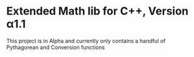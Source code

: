 # Extended Math lib for C++, Version α1.1

This project is in Alpha and currently only contains a handful of Pythagorean and Conversion functions

